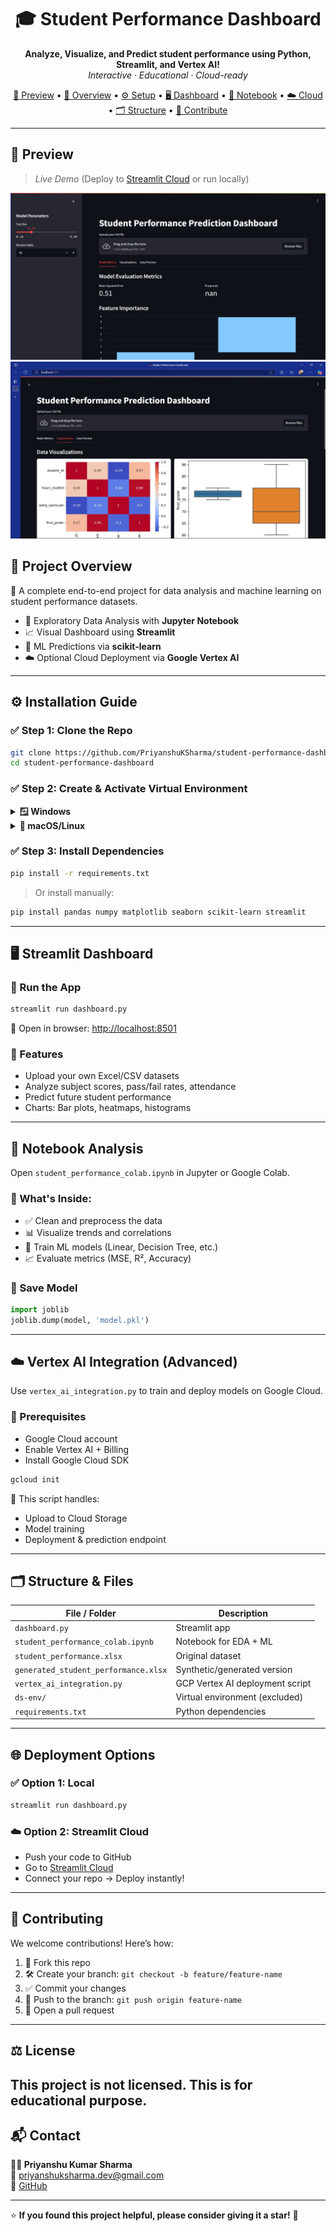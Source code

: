 <h1 align="center">🎓 Student Performance Dashboard</h1>

<p align="center">
  <b>Analyze, Visualize, and Predict student performance using Python, Streamlit, and Vertex AI!</b><br>
  <i>Interactive · Educational · Cloud-ready</i>
</p>

<p align="center">
  <a href="#-preview">🎥 Preview</a> •
  <a href="#-project-overview">📌 Overview</a> •
  <a href="#-installation-guide">⚙️ Setup</a> •
  <a href="#️-streamlit-dashboard">🖥️ Dashboard</a> •
  <a href="#-notebook-analysis">📒 Notebook</a> •
  <a href="#-vertex-ai-integration">☁️ Cloud</a> •
  <a href="#-structure--files">🗂️ Structure</a> •
  <a href="#-contributing">🤝 Contribute</a>
</p>

---

## 🎥 Preview


> *Live Demo* (Deploy to [Streamlit Cloud](https://streamlit.io/cloud) or run locally)

![Dashboard Model Matrics](images\model.jpg)
![Dashboard Visualization](images\visualizations.jpg) 


## 📌 Project Overview

🚀 A complete end-to-end project for data analysis and machine learning on student performance datasets.

- 🧪 Exploratory Data Analysis with **Jupyter Notebook**
- 📈 Visual Dashboard using **Streamlit**
- 🤖 ML Predictions via **scikit-learn**
- ☁️ Optional Cloud Deployment via **Google Vertex AI**

---

## ⚙️ Installation Guide

### ✅ Step 1: Clone the Repo

```bash
git clone https://github.com/PriyanshuKSharma/student-performance-dashboard.git
cd student-performance-dashboard
```

### ✅ Step 2: Create & Activate Virtual Environment

<details>
<summary><b>🪟 Windows</b></summary>

```bash
python -m venv ds-env
ds-env\Scripts\activate
```
</details>

<details>
<summary><b>🐧 macOS/Linux</b></summary>

```bash
python3 -m venv ds-env
source ds-env/bin/activate
```
</details>

### ✅ Step 3: Install Dependencies

```bash
pip install -r requirements.txt
```

> Or install manually:
```bash
pip install pandas numpy matplotlib seaborn scikit-learn streamlit
```

---

## 🖥️ Streamlit Dashboard

### 🚀 Run the App

```bash
streamlit run dashboard.py
```

🔗 Open in browser: [http://localhost:8501](http://localhost:8501)

### 🎯 Features

- Upload your own Excel/CSV datasets
- Analyze subject scores, pass/fail rates, attendance
- Predict future student performance
- Charts: Bar plots, heatmaps, histograms

---

## 📒 Notebook Analysis

Open `student_performance_colab.ipynb` in Jupyter or Google Colab.

### 📍 What's Inside:

- ✅ Clean and preprocess the data
- 📊 Visualize trends and correlations
- 🧠 Train ML models (Linear, Decision Tree, etc.)
- 📈 Evaluate metrics (MSE, R², Accuracy)

### 💾 Save Model

```python
import joblib
joblib.dump(model, 'model.pkl')
```

---

## ☁️ Vertex AI Integration (Advanced)

Use `vertex_ai_integration.py` to train and deploy models on Google Cloud.

### 🔧 Prerequisites

- Google Cloud account
- Enable Vertex AI + Billing
- Install Google Cloud SDK

```bash
gcloud init
```

📂 This script handles:

- Upload to Cloud Storage
- Model training
- Deployment & prediction endpoint

---

## 🗂️ Structure & Files

| File / Folder                       | Description                            |
|------------------------------------|----------------------------------------|
| `dashboard.py`                     | Streamlit app                          |
| `student_performance_colab.ipynb`  | Notebook for EDA + ML                  |
| `student_performance.xlsx`         | Original dataset                       |
| `generated_student_performance.xlsx`| Synthetic/generated version            |
| `vertex_ai_integration.py`         | GCP Vertex AI deployment script        |
| `ds-env/`                          | Virtual environment (excluded)         |
| `requirements.txt`                 | Python dependencies                    |

---

## 🌐 Deployment Options

### ✅ Option 1: Local

```bash
streamlit run dashboard.py
```

### ☁️ Option 2: Streamlit Cloud

- Push your code to GitHub
- Go to [Streamlit Cloud](https://streamlit.io/cloud)
- Connect your repo → Deploy instantly!

---

## 🤝 Contributing

We welcome contributions! Here’s how:

1. 🍴 Fork this repo
2. 🛠️ Create your branch: `git checkout -b feature/feature-name`
3. ✅ Commit your changes
4. 🚀 Push to the branch: `git push origin feature-name`
5. 🔁 Open a pull request

---

## ⚖️ License

This project is not licensed.
This is for educational purpose.
---

## 📬 Contact

**👨‍💻 Priyanshu Kumar Sharma**  
📧 [priyanshuksharma.dev@gmail.com](mailto:priyanshu17ksv@gmail.com)  
🔗 [GitHub](https://github.com/PriyanshuKSharma)

---

⭐ **If you found this project helpful, please consider giving it a star!** 🌟

